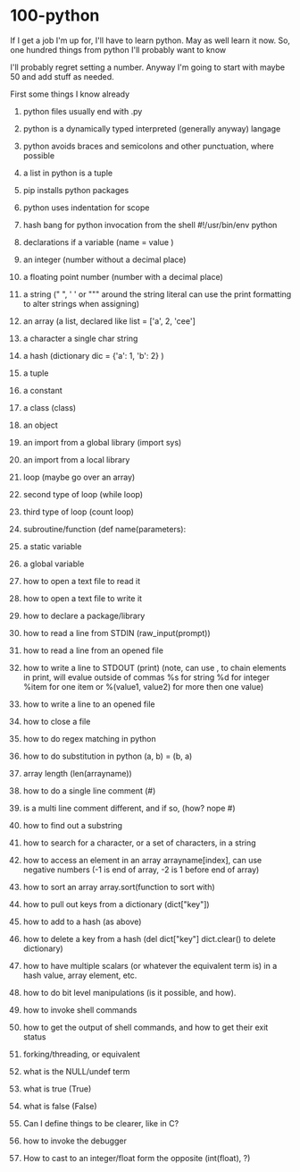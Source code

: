 100-python
==========

If I get a job I'm up for, I'll have to learn python.  May as well learn it now.  So, one hundred things from python I'll probably want to know

I'll probably regret setting a number.  Anyway I'm going to start with maybe 50 and add stuff as needed.

First some things I know already
1. python files usually end with .py
2. python is a dynamically typed interpreted (generally anyway) langage
3. python avoids braces and semicolons and other punctuation, where possible
4. a list in python is a tuple
5. pip installs python packages
6. python uses indentation for scope

1. hash bang for python invocation from the shell #!/usr/bin/env python
2. declarations if a variable (name = value )
3. an integer (number without a decimal place)
4. a floating point number (number with a decimal place)
5. a string (" ", ' ' or """ around the string literal can use the print formatting to alter strings when assigning)
6. an array (a list, declared like list = ['a', 2, 'cee']
7. a character a single char string
8. a hash (dictionary dic = {'a': 1, 'b': 2} )
9. a tuple  
10. a constant
11. a class (class)
12. an object
13. an import from a global library (import sys)
14. an import from a local library
15. loop (maybe go over an array)
16. second type of loop (while loop)
17. third type of loop (count loop)
18. subroutine/function (def name(parameters):
19. a static variable
20. a global variable
21. how to open a text file to read it 
22. how to open a text file to write it
23. how to declare a package/library
24. how to read a line from STDIN (raw_input(prompt))
25. how to read a line from an opened file 
26. how to write a line to STDOUT (print) (note, can use , to chain elements in print, will evalue outside of commas %s for string %d for integer %item for one item or %(value1, value2) for more then one value)
27. how to write a line to an opened file
28. how to close a file
29. how to do regex matching in python
30. how to do substitution in python (a, b) = (b, a)
31. array length (len(arrayname))
32. how to do a single line comment (#)
33. is a multi line comment different, and if so, (how? nope #)
34. how to find out a substring
35. how to search for a character, or a set of characters, in a string
36. how to access an element in an array arrayname[index], can use negative numbers (-1 is end of array, -2 is 1 before end of array)
37. how to sort an array array.sort(function to sort with)
38. how to pull out keys from a dictionary (dict["key"])
39. how to add to a hash (as above)
40. how to delete a key from a hash (del dict["key"] dict.clear() to delete dictionary)
41. how to have multiple scalars (or whatever the equivalent term is) in a hash value, array element, etc.
42. how to do bit level manipulations (is it possible, and how).
43. how to invoke shell commands
44. how to get the output of shell commands, and how to get their exit status
45. forking/threading, or equivalent
46. what is the NULL/undef term 
47. what is true (True)
48. what is false (False)
49. Can I define things to be clearer, like in C?
50. how to invoke the debugger
51. How to cast to an integer/float form the opposite (int(float), ?)
